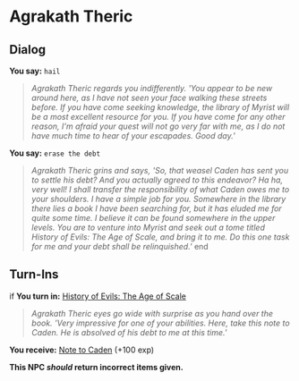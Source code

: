 # Agrakath Theric

## Dialog

**You say:** `hail`



>*Agrakath Theric regards you indifferently.  'You appear to be new around here, as I have not seen your face walking these streets before.  If you have come seeking knowledge, the library of Myrist will be a most excellent resource for you.  If you have come for any other reason, I'm afraid your quest will not go very far with me, as I do not have much time to hear of your escapades.  Good day.'*

**You say:** `erase the debt`



>*Agrakath Theric grins and says, 'So, that weasel Caden has sent you to settle his debt? And you actually agreed to this endeavor? Ha ha, very well! I shall transfer the responsibility of what Caden owes me to your shoulders. I have a simple job for you. Somewhere in the library there lies a book I have been searching for, but it has eluded me for quite some time. I believe it can be found somewhere in the upper levels. You are to venture into Myrist and seek out a tome titled History of Evils: The Age of Scale, and bring it to me. Do this one task for me and your debt shall be relinquished.'*
end

## Turn-Ins



if **You turn in:** [History of Evils: The Age of Scale](/item/28188)


>*Agrakath Theric eyes go wide with surprise as you hand over the book. 'Very impressive for one of your abilities. Here, take this note to Caden. He is absolved of his debt to me at this time.'*





 **You receive:**  [Note to Caden](/item/28084) (+100 exp)

**This NPC *should* return incorrect items given.**
